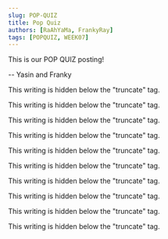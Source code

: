 ```yaml
---
slug: POP-QUIZ
title: Pop Quiz
authors: [RaAhYaMa, FrankyRay]
tags: [POPQUIZ, WEEK07]
---
```


This is our POP QUIZ posting!

-- Yasin and Franky

<!--truncate-->

This writing is hidden below the "truncate" tag.

This writing is hidden below the "truncate" tag.

This writing is hidden below the "truncate" tag.

This writing is hidden below the "truncate" tag.

This writing is hidden below the "truncate" tag.

This writing is hidden below the "truncate" tag.

This writing is hidden below the "truncate" tag.

This writing is hidden below the "truncate" tag.

This writing is hidden below the "truncate" tag.

This writing is hidden below the "truncate" tag.
